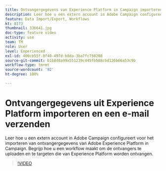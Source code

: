 ```yaml
---
title: Ontvangergegevens van Experience Platform in Campaign importeren
description: Leer hoe u een extern account in Adobe Campaign configureert voor het importeren van ontvangergegevens van Adobe Experience Platform in Campaign. Begrijp hoe u een workflow maakt om de ontvangers te uploaden en te targeten die van Experience Platform worden ontvangen.
feature: Data Import/Export, Workflows
kt: 8173
thumbnail: 336641.jpg
doc-type: feature video
activity: use
team: TM
role: User
level: Experienced
exl-id: 400cb55f-8f40-497d-b8da-3ba7fc750208
source-git-commit: b1b8d8a99a551239c445fb588cbd126b66a53c9b
workflow-type: tm+mt
source-wordcount: '92'
ht-degree: 100%

---
```


# Ontvangergegevens uit Experience Platform importeren en een e-mail verzenden

Leer hoe u een extern account in Adobe Campaign configureert voor het importeren van ontvangergegevens van Adobe Experience Platform in Campaign. Begrijp hoe u een workflow maakt om de ontvangers te uploaden en te targeten die van Experience Platform worden ontvangen.

>[!VIDEO](https://video.tv.adobe.com/v/336641?quality=12&learn=on)
